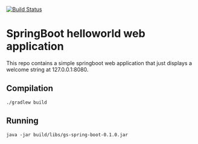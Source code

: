 [![Build Status](https://travis-ci.org/vbrednikov/springboot-demo-app.svg?branch=master)](https://travis-ci.org/vbrednikov/springboot-demo-app)

# SpringBoot helloworld web application

This repo contains a simple springboot web application that just displays a welcome string at 127.0.0.1:8080.

## Compilation

`./gradlew build`

## Running

`java -jar build/libs/gs-spring-boot-0.1.0.jar`
